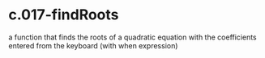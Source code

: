 # c.017-findRoots
 a function that finds the roots of a quadratic equation with the coefficients entered from the keyboard (with when expression)
